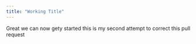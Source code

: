 ```yaml
---
title: "Working Title"
---
```


Great we can now gety started this is my second attempt to correct this pull request
